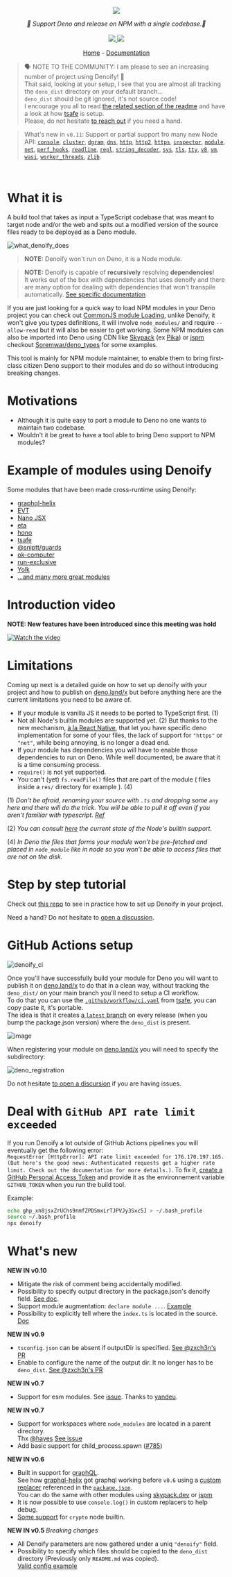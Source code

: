 <p align="center">
    <img src="https://user-images.githubusercontent.com/6702424/79351107-900eb300-7f38-11ea-8272-91ff725d29f3.png">
</p>
<p align="center">
    <i>🦕 Support Deno and release on NPM with a single codebase.🦕</i>
    <br>
    <br>
    <a href="https://github.com/garronej/denoify/actions">
      <img src="https://github.com/garronej/denoify/workflows/ci/badge.svg">
    </a>
    <a href="https://github.com/garronej/denoify/blob/main/LICENSE">
      <img src="https://img.shields.io/npm/l/denoify">
    </a>
</p>

</p>
<p align="center">
  <a href="https://www.denoify.land">Home</a>
  -
  <a href="https://docs.denoify.land">Documentation</a>
</p>

> 🗣 NOTE TO THE COMMUNITY: I am please to see an increasing number of project using Denoify! 🎉  
> That said, looking at your setup, I see that you are almost all tracking the `deno_dist` directory
> on your default branch...  
> `deno_dist` should be git ignored, it's not source code!  
> I encourage you all to read [the related section of the readme](#github-actions-setup) and have a look at how [tsafe](https://github.com/garronej/tsafe) is setup.  
> Please, do not hesitate [to reach out](https://github.com/garronej/denoify/discussions) if you need a hand.

> What's new in `v0.11`: Support or partial support fro many new Node API:
> [`console`](https://deno.land/std/node/console.ts), [`cluster`](https://deno.land/std/node/cluster.ts),
> [`dgram`](https://deno.land/std/node/dgram.ts), [`dns`](https://deno.land/std/node/dns.ts),
> [`http`](https://deno.land/std/node/http.ts), [`http2`](https://deno.land/std/node/http2.ts),
> [`https`](https://deno.land/std/node/https.ts), [`inspector`](https://deno.land/std/node/inspector.ts),
> [`module`](https://deno.land/std/node/module.ts), [`net`](https://deno.land/std/node/net.ts),
> [`perf_hooks`](https://deno.land/std/node/perf_hooks.ts), [`readline`](https://deno.land/std/node/readline.ts),
> [`repl`](https://deno.land/std/node/repl.ts), [`string_decoder`](https://deno.land/std/node/string_decoder.ts),
> [`sys`](https://deno.land/std/node/sys.ts), [`tls`](https://deno.land/std/node/tls.ts),
> [`tty`](https://deno.land/std/node/tty.ts), [`v8`](https://deno.land/std/node/v8.ts),
> [`vm`](https://deno.land/std/node/vm.ts), [`wasi`](https://deno.land/std/node/wasi.ts),
> [`worker_threads`](https://deno.land/std/node/worker_threads.ts), [`zlib`](https://deno.land/std/node/zlib.ts).

<br>

# What it is

A build tool that takes as input a TypeScript codebase that was meant to target node and/or the web and spits out a modified version of the source files ready to be deployed as a Deno module.

![what_denoify_does](https://user-images.githubusercontent.com/6702424/85449626-41b10c80-b598-11ea-91cc-6805facab1dd.png)

> **NOTE:** Denoify won't run on Deno, it is a Node module.

> **NOTE:** Denoify is capable of **recursively** resolving **dependencies**!  
> It works out of the box with dependencies that uses denoify
> and there are many option for dealing with dependencies that won't transpile automatically. [See specific documentation](https://github.com/garronej/my_dummy_npm_and_deno_module)

If you are just looking for a quick way to load NPM modules in your Deno project
you can check out [CommonJS module Loading](https://github.com/denoland/deno_std/tree/main/node#commonjs-module-loading),
unlike Denoify, it won't give you types definitions, it will involve `node_modules/`
and require `--allow-read` but it will also be easier to get working.
Some NPM modules can also be imported into Deno using CDN like [Skypack](https://www.skypack.dev) (ex [Pika](https://www.pika.dev/cdn)) or [jspm](https://jspm.org)
checkout [Soremwar/deno_types](https://github.com/Soremwar/deno_types) for some examples.

This tool is mainly for NPM module maintainer, to enable them to bring first-class citizen Deno support to their modules and do so without introducing breaking changes.

# Motivations

-   Although it is quite easy to port a module to Deno no one wants to maintain two codebase.
-   Wouldn't it be great to have a tool able to bring Deno support to NPM modules?

# Example of modules using Denoify

Some modules that have been made cross-runtime using Denoify:

-   [graphql-helix](https://github.com/contrawork/graphql-helix)
-   [EVT](https://evt.land)
-   [Nano JSX](https://github.com/nanojsx/nano)
-   [eta](https://deno.land/x/eta@v1.3.0)
-   [hono](https://github.com/honojs/hono)
-   [tsafe](https://github.com/garronej/tsafe)
-   [@sniptt/guards](https://github.com/sniptt-official/guards)
-   [ok-computer](https://github.com/richardscarrott/ok-computer)
-   [run-exclusive](https://github.com/garronej/run-exclusive)
-   [Yolk](https://github.com/nestdotland/yolk)
-   [...and many more great modules](https://github.com/garronej/denoify/network/dependents?package_id=UGFja2FnZS0yNzE2MjkwMjI%3D)

# Introduction video

**NOTE: New features have been introduced since this meeting was hold**

[![Watch the video](https://user-images.githubusercontent.com/6702424/85890466-af09ab00-b7ed-11ea-9cf4-10c9bbfb3621.png)](https://youtu.be/vJQdfTPeeXw)

# Limitations

Coming up next is a detailed guide on how to set up denoify with your project and how
to publish on [deno.land/x](https://deno.land/x) but before anything
here are the current limitations you need to be aware of.

-   If your module is vanilla JS it needs to be ported to TypeScript first. (1)
-   Not all Node's builtin modules are supported yet. (2) But thanks to the new mechanism,
    [à la React Native](https://reactnative.dev/docs/platform-specific-code#platform-specific-extensions),
    that let you have specific deno implementation for some of your files, the
    lack of support for `"https"` or `"net"`, while being annoying, is no longer a dead end.
-   If your module has dependencies you will have to enable those dependencies to run on Deno.
    While well documented, be aware that it is a time consuming process.
-   `require()` is not yet supported.
-   You can't (yet) `fs.readFile()` files that are part of the module ( files inside a `res/`
    directory for example ). (4)

(1) _Don't be afraid, renaming your source with `.ts` and dropping some `any` here
and there will do the trick.
You will be able to pull it off even if you aren't familiar with typescript. [Ref](https://github.com/garronej/my_dummy_npm_and_deno_module#enable-strict-mode-and-fixes-errors-if-any)_

(2) _You can consult [here](https://deno.land/std/node#supported-builtins) the current state of the Node's builtin support._

(4) _In Deno the files that forms your module won’t be pre-fetched and
placed in `node_module` like in node so you won’t be able to access files that are not
on the disk._

# Step by step tutorial

Check out [this repo](https://github.com/garronej/my_dummy_npm_and_deno_module) to see in practice how to set up Denoify in your project.

Need a hand? Do not hesitate to [open a discussion](https://github.com/garronej/denoify/discussions).

# GitHub Actions setup

![denoify_ci](https://user-images.githubusercontent.com/6702424/82036935-c52a3480-96a1-11ea-9794-e982a23e5612.png)

Once you'll have successfully build your module for Deno you will want to publish it on [deno.land/x](https://deno.land/x)
to do that in a clean way, without tracking the `deno_dist/` on your main branch you'll need to setup a
CI workflow.  
To do that you can use the [`.github/workflow/ci.yaml`](https://github.com/garronej/tsafe/blob/main/.github/workflows/ci.yaml) from [tsafe](https://github.com/garronej/tsafe), you can copy paste it, it's portable.  
The idea is that it creates [a `latest` branch](https://github.com/garronej/tsafe/tree/latest) on every release (when you bump the package.json version) where the `deno_dist` is present.

![image](https://user-images.githubusercontent.com/6702424/117559526-6ade6c80-b086-11eb-8575-3084f0835bbb.png)

When registering your module on [deno.land/x](https://deno.land/x) you will need to specify the subdirectory:

![deno_registration](https://user-images.githubusercontent.com/6702424/117559462-c9571b00-b085-11eb-9ea5-683a0b0bb866.png)

Do not hesitate [to open a discursion](https://github.com/garronej/denoify/discussions) if you are having issues.

# Deal with `GitHub API rate limit exceeded`

If you run Denoify a lot outside of GitHub Actions pipelines you will eventually get the following error:  
`RequestError [HttpError]: API rate limit exceeded for 176.170.197.165. (But here's the good news: Authenticated requests get a higher rate limit. Check out the documentation for more details.)`.
To fix it, [create a GitHub Personal Access Token](https://docs.github.com/en/github/authenticating-to-github/creating-a-personal-access-token) and provide it as the environnement variable `GITHUB_TOKEN` when you run the build tool.

Example:

```bash
echo ghp_xn8jsxZrUChs9nmfZPDSmxLrTJPVJy3Sxc5J > ~/.bash_profile
source ~/.bash_profile
npx denoify
```

# What's new

**NEW IN v0.10**

-   Mitigate the risk of comment being accidentally modified.
-   Possibility to specify output directory in the package.json's denoify field. [See doc](https://github.com/garronej/my_dummy_npm_and_deno_module#optional-step-45-specify-the-output-directory).
-   Support module augmentation: `declare module ...`. [Example](https://github.com/gcanti/fp-ts/blob/60250b9de118d4939374368ca1be665bac871769/src/Endomorphism.ts#L40)
-   Possibility to explicitly tell where the `index.ts` is located in the source. [Doc](https://github.com/garronej/my_dummy_npm_and_deno_module#optional-step-475-specify-where-the-indexts-is-located-in-your-source)

**NEW IN v0.9**

-   `tsconfig.json` can be absent if outputDir is specified. [See @zxch3n's PR](https://github.com/garronej/denoify/pull/32)
-   Enable to configure the name of the output dir. It no longer has to be `deno_dist`. [See @zxch3n's PR](https://github.com/garronej/denoify/pull/31)

**NEW IN v0.7**

-   Support for esm modules. See [issue](https://github.com/garronej/denoify/issues/29). Thanks to [yandeu](https://github.com/yandeu).

**NEW IN v0.7**

-   Support for workspaces where `node_modules` are located in a parent directory.  
    Thx [@hayes](https://github.com/hayes) [See issue](https://github.com/garronej/denoify/issues/23)
-   Add basic support for child_process.spawn ([#785](https://github.com/denoland/deno_std/pull/785))

**NEW IN v0.6**

-   Built in support for [graphQL](https://www.npmjs.com/package/graphql).  
    See how [graphql-helix](https://github.com/contrawork/graphql-helix) got graphql working before `v0.6` using a [custom replacer](https://github.com/contrawork/graphql-helix/blob/79e863288a93d1b491caeca32a4124f97465d5a6/scripts/denoify-replacer.js)
    referenced in the [`package.json`](https://github.com/contrawork/graphql-helix/blob/79e863288a93d1b491caeca32a4124f97465d5a6/package.json).  
    You can do the same with other modules using [skypack.dev](https://www.skypack.dev/) or [jspm](https://jspm.org/)
-   It is now possible to use `console.log()` in custom replacers to help debug.
-   [Some support](https://github.com/denoland/deno/pull/8191) for `crypto` node builtin.

**NEW IN v0.5** _Breaking changes_

-   All Denoify parameters are now gathered under a uniq `"denoify"` field.
-   Possibility to specify which files should be copied to the `deno_dist` directory (Previously only `README.md` was copied).  
    [Valid config example](https://github.com/garronej/my_dummy_npm_and_deno_module/blob/master/package.json)
